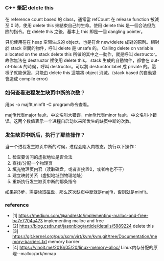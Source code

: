 


### C++ 筆記 delete this

在 reference count based 的 class，通常當 refCount 在 release function 被減至 0 時，使用 delete this 來結束自己的生命。使用 delete this 是一個合法但危險的指令。在 delete this 之後，基本上 this 即是一個 dangling pointer。

只能使用在在 heap 空間生成的 object，也是符合 new/delete 成對的原則。相對於 stack 空間的物件，呼叫 delete 是 unsafe 的。 Calling delete on variable allocated on the stack
delete this 所做的其中之一動作，就是呼叫 destructor。故你無法在 destructor 裡使用 delete this。
stack 生成的自動物件，都會在 out-of-block 的時候，呼叫 destructor。可以將 desturctor label 成 private 的。這樣子就能保證，只能由 delete this 這端將 object 消滅。(stack based 的自動變會造成 compile error)


### 如何查看进程发生缺页中断的次数？

用ps -o majflt,minflt -C program命令查看。

majflt代表major fault，中文名叫大错误，minflt代表minor fault，中文名叫小错误。这两个数值表示一个进程自启动以来所发生的缺页中断的次数。

### 发生缺页中断后，执行了那些操作？

当一个进程发生缺页中断的时候，进程会陷入内核态，执行以下操作：

1. 检查要访问的虚拟地址是否合法
2. 查找/分配一个物理页
3. 填充物理页内容（读取磁盘，或者直接置0，或者啥也不干）
4. 建立映射关系（虚拟地址到物理地址）
5. 重新执行发生缺页中断的那条指令

如果第3步，需要读取磁盘，那么这次缺页中断就是majflt，否则就是minflt。


### reference
* [1] https://medium.com/@andrestc/implementing-malloc-and-free-ba7e7704a473 implementing malloc and free
* [2] https://blog.csdn.net/jasonblog/article/details/5989224 delete this
* [3] https://git.kernel.org/pub/scm/virt/kvm/kvm.git/tree/Documentation/memory-barriers.txt memory barrier
* [4] https://vinoit.me/2016/05/20/linux-memory-alloc/ Linux内存分配的原理--malloc/brk/mmap
